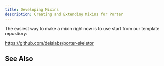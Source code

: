 ```yaml
---
title: Developing Mixins
description: Creating and Extending Mixins for Porter
---
```


The easiest way to make a mixin right now is to use start from our template repository:

<https://github.com/deislabs/porter-skeletor>

## See Also
